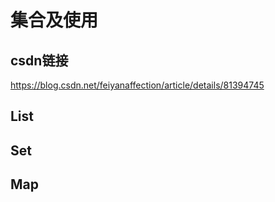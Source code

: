 # 集合及使用

## csdn链接

https://blog.csdn.net/feiyanaffection/article/details/81394745

##  List



## Set



## Map
